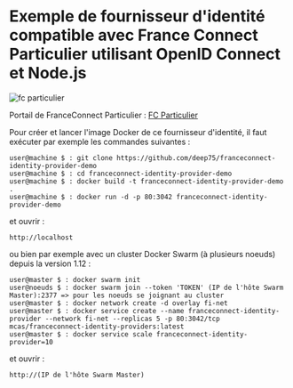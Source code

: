# Exemple de fournisseur d'identité compatible avec France Connect Particulier utilisant OpenID Connect et Node.js

![fc particulier](https://fcp.integ01.dev-franceconnect.fr/images/fc_logo_alt2_v2.png)

Portail de FranceConnect Particulier : [FC Particulier](https://franceconnect.gouv.fr/)

Pour créer et lancer l'image Docker de ce fournisseur d'identité, il faut exécuter par exemple les commandes suivantes :

    user@machine $ : git clone https://github.com/deep75/franceconnect-identity-provider-demo
    user@machine $ : cd franceconnect-identity-provider-demo
    user@machine $ : docker build -t franceconnect-identity-provider-demo .
    user@machine $ : docker run -d -p 80:3042 franceconnect-identity-provider-demo

et ouvrir :

    http://localhost


ou bien par exemple avec un cluster Docker Swarm (à plusieurs noeuds) depuis la version 1.12 :

    user@master $ : docker swarm init
    user@noeuds $ : docker swarm join --token 'TOKEN' (IP de l'hôte Swarm Master):2377 => pour les noeuds se joignant au cluster
    user@master $ : docker network create -d overlay fi-net
    user@master $ : docker service create --name franceconnect-identity-provider --network fi-net --replicas 5 -p 80:3042/tcp mcas/franceconnect-identity-providers:latest
    user@master $ : docker service scale franceconnect-identity-provider=10

et ouvrir :

    http://(IP de l'hôte Swarm Master)
